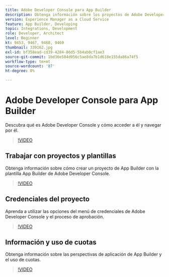 ```yaml
---
title: Adobe Developer Console para App Builder
description: Obtenga información sobre los proyectos de Adobe Developer Console y App Builder.
version: Experience Manager as a Cloud Service
feature: App Builder, Developing
topic: Integrations, Development
role: Developer, Architect
level: Beginner
kt: 9453, 9467, 9468, 9469
thumbnail: 339162.jpg
exl-id: bf358ead-cd39-4284-86d5-5b4ab0cf1ae3
source-git-commit: 1bd36e584d956c5ae8da7b1d618e155da86a74f5
workflow-type: tm+mt
source-wordcount: '87'
ht-degree: 0%

---
```


# Adobe Developer Console para App Builder

Descubra qué es Adobe Developer Console y cómo acceder a él y navegar por él.

>[!VIDEO](https://video.tv.adobe.com/v/342292/?quality=12&learn=on&captions=spa)

## Trabajar con proyectos y plantillas

Obtenga información sobre cómo crear un proyecto de App Builder con la plantilla App Builder de Adobe Developer Console.

>[!VIDEO](https://video.tv.adobe.com/v/342317/?quality=12&learn=on&captions=spa)

## Credenciales del proyecto

Aprenda a utilizar las opciones del menú de credenciales de Adobe Developer Console y el proceso de aprobación.

>[!VIDEO](https://video.tv.adobe.com/v/342310/?quality=12&learn=on&captions=spa)

## Información y uso de cuotas

Obtenga información sobre las perspectivas de aplicación de App Builder y el uso de cuotas.

>[!VIDEO](https://video.tv.adobe.com/v/342284/?quality=12&learn=on&captions=spa)
